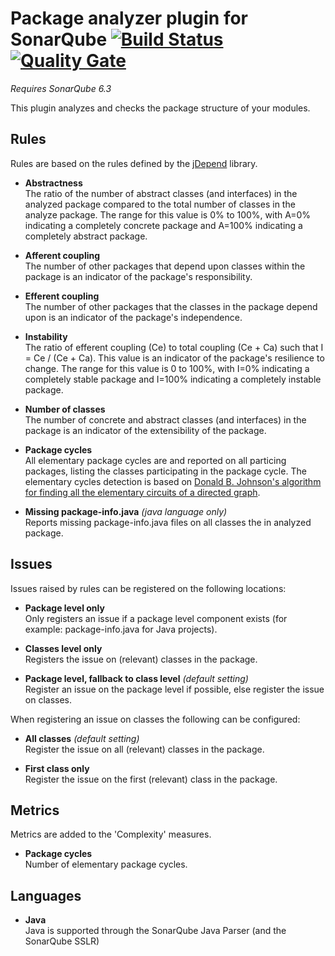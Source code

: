 # Package analyzer plugin for SonarQube [![Build Status](https://travis-ci.org/willemsrb/sonar-packageanalyzer-plugin.svg?branch=master)](https://travis-ci.org/willemsrb/sonar-packageanalyzer-plugin) [![Quality Gate](https://sonarqube.com/api/badges/gate?key=nl.future-edge.sonarqube.plugins:sonar-packageanalyzer)](https://sonarqube.com/dashboard/index?id=nl.future-edge.sonarqube.plugins%3Asonar-packageanalyzer)
*Requires SonarQube 6.3*

This plugin analyzes and checks the package structure of your modules.

## Rules
Rules are based on the rules defined by the [jDepend](https://github.com/clarkware/jdepend) library.

- **Abstractness**  
The ratio of the number of abstract classes (and interfaces) in the analyzed package compared to the total number of classes in the analyze package. The range for this value is 0% to 100%, with A=0% indicating a completely concrete package and A=100% indicating a completely abstract package.

- **Afferent coupling**  
The number of other packages that depend upon classes within the package is an indicator of the package's responsibility.

- **Efferent coupling**  
The number of other packages that the classes in the package depend upon is an indicator of the package's independence.

- **Instability**  
The ratio of efferent coupling (Ce) to total coupling (Ce + Ca) such that I = Ce / (Ce + Ca). This value is an indicator of the package's resilience to change. The range for this value is 0 to 100%, with I=0% indicating a completely stable package and I=100% indicating a completely instable package.

- **Number of classes**  
The number of concrete and abstract classes (and interfaces) in the package is an indicator of the extensibility of the package.

- **Package cycles**  
All elementary package cycles are and reported on all particing packages, listing the classes participating in the package cycle. The elementary cycles detection is based on [Donald B. Johnson's algorithm for finding all the elementary circuits of a directed graph](http://www.cs.tufts.edu/comp/150GA/homeworks/hw1/Johnson%2075.PDF).

- **Missing package-info.java** *(java language only)*  
Reports missing package-info.java files on all classes the in analyzed package.

## Issues
Issues raised by rules can be registered on the following locations:
- **Package level only**  
Only registers an issue if a package level component exists (for example: package-info.java for Java projects).

- **Classes level only**  
Registers the issue on (relevant) classes in the package.

- **Package level, fallback to class level** *(default setting)*  
Register an issue on the package level if possible, else register the issue on classes.

When registering an issue on classes the following can be configured:
- **All classes** *(default setting)*  
Register the issue on all (relevant) classes in the package.

- **First class only**  
Register the issue on the first (relevant) class in the package.

## Metrics
Metrics are added to the 'Complexity' measures.
- **Package cycles**  
Number of elementary package cycles.

## Languages
- **Java**  
Java is supported through the SonarQube Java Parser (and the SonarQube SSLR)

